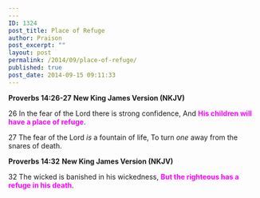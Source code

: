 ```yaml
---
---
ID: 1324
post_title: Place of Refuge
author: Praison
post_excerpt: ""
layout: post
permalink: /2014/09/place-of-refuge/
published: true
post_date: 2014-09-15 09:11:33
---
```

<strong>Proverbs 14:26-27</strong>
<strong> New King James Version (NKJV)</strong>

26 In the fear of the Lord there is strong confidence,
And <span style="color: #ff00ff;"><strong>His children will have a place of refuge</strong></span>.

<span id="en-NKJV-16800" class="text Prov-14-27"><span class="versenum">27 </span>The fear of the <span class="small-caps">Lord</span> <i>is</i> a fountain of life,</span>
<span class="text Prov-14-27">To turn <i>one</i> away from the snares of death.</span>

<strong>Proverbs 14:32</strong>
<strong> New King James Version (NKJV)</strong>

32 The wicked is banished in his wickedness, <span style="color: #ff00ff;"><strong>But the righteous has a refuge in his death</strong></span>.